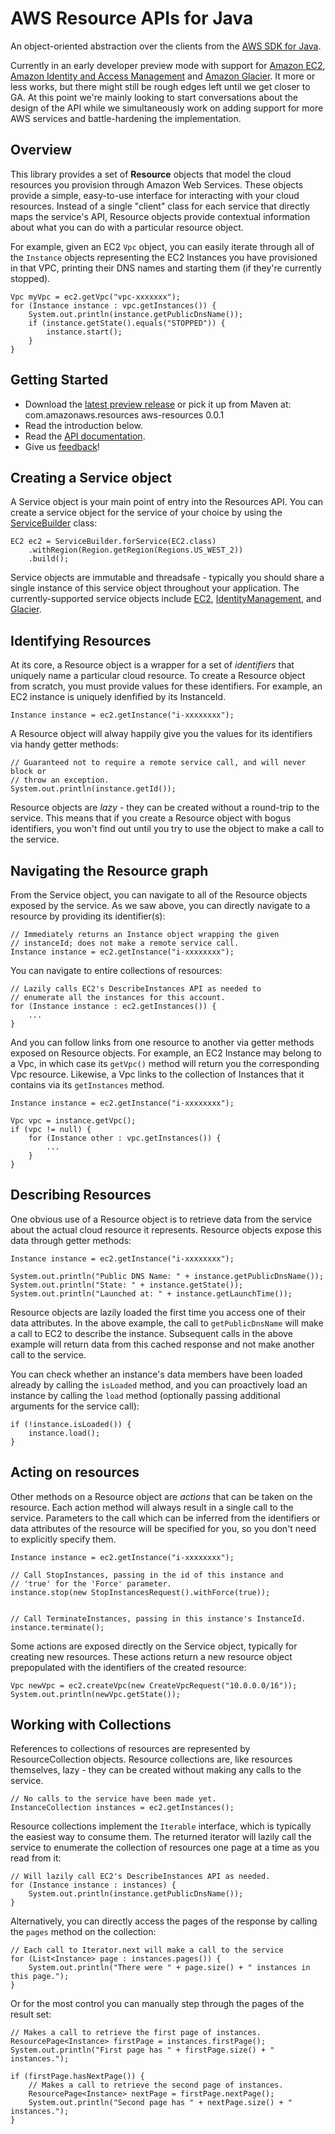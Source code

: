 # AWS Resource APIs for Java

An object-oriented abstraction over the clients from the [AWS SDK for Java][sdk].

Currently in an early developer preview mode with support for [Amazon EC2][ec2],
[Amazon Identity and Access Management][iam] and [Amazon Glacier][glacier]. It more
or less works, but there might still be rough edges left until we get closer to
GA. At this point we're mainly looking to start conversations about the design
of the API while we simultaneously work on adding support for more AWS services
and battle-hardening the implementation.

## Overview

This library provides a set of **Resource** objects that model the cloud resources you
provision through Amazon Web Services. These objects provide a simple, easy-to-use
interface for interacting with your cloud resources. Instead of a single "client"
class for each service that directly maps the service's API, Resource objects
provide contextual information about what you can do with a particular resource
object.

For example, given an EC2 `Vpc` object, you can easily iterate through all of the
`Instance` objects representing the EC2 Instances you have provisioned in that VPC,
printing their DNS names and starting them (if they're currently stopped).

    Vpc myVpc = ec2.getVpc("vpc-xxxxxxx");
    for (Instance instance : vpc.getInstances()) {
        System.out.println(instance.getPublicDnsName());
        if (instance.getState().equals("STOPPED")) {
            instance.start();
        }
    }

## Getting Started

* Download the [latest preview release][releases] or pick it up from Maven at:
    <dependency>
      <groupId>com.amazonaws.resources</groupId>
      <artifactId>aws-resources</artifactId>
      <version>0.0.1</version>
    </dependency>
* Read the introduction below.
* Read the [API documentation][api-docs].
* Give us [feedback][issues]!

## Creating a Service object

A Service object is your main point of entry into the Resources API. You can create
a service object for the service of your choice by using the [ServiceBuilder][servicebuilder]
class:

    EC2 ec2 = ServiceBuilder.forService(EC2.class)
        .withRegion(Region.getRegion(Regions.US_WEST_2))
        .build();

Service objects are immutable and threadsafe - typically you should share a single
instance of this service object throughout your application. The currently-supported
service objects include [EC2][ec2service], [IdentityManagement][iamservice], and
[Glacier][glacierservice].

## Identifying Resources

At its core, a Resource object is a wrapper for a set of *identifiers* that uniquely
name a particular cloud resource. To create a Resource object from scratch, you must
provide values for these identifiers. For example, an EC2 instance is uniquely
idenfified by its InstanceId.

    Instance instance = ec2.getInstance("i-xxxxxxxx");

A Resource object will alway happily give you the values for its identifiers via
handy getter methods:

    // Guaranteed not to require a remote service call, and will never block or
    // throw an exception.
    System.out.println(instance.getId());

Resource objects are *lazy* - they can be created without a round-trip to the service.
This means that if you create a Resource object with bogus identifiers, you won't find
out until you try to use the object to make a call to the service.

## Navigating the Resource graph

From the Service object, you can navigate to all of the Resource objects exposed by
the service. As we saw above, you can directly navigate to a resource by providing
its identifier(s):

    // Immediately returns an Instance object wrapping the given
    // instanceId; does not make a remote service call.
    Instance instance = ec2.getInstance("i-xxxxxxxx");

You can navigate to entire collections of resources:

    // Lazily calls EC2's DescribeInstances API as needed to
    // enumerate all the instances for this account.
    for (Instance instance : ec2.getInstances()) {
        ...        
    }

And you can follow links from one resource to another via getter methods exposed
on Resource objects. For example, an EC2 Instance may belong to a Vpc, in which
case its `getVpc()` method will return you the corresponding Vpc resource.
Likewise, a Vpc links to the collection of Instances that it contains via its
`getInstances` method.

    Instance instance = ec2.getInstance("i-xxxxxxxx");

    Vpc vpc = instance.getVpc();
    if (vpc != null) {
        for (Instance other : vpc.getInstances()) {
            ...
        }
    }


## Describing Resources

One obvious use of a Resource object is to retrieve data from the service about the
actual cloud resource it represents. Resource objects expose this data through getter
methods:

    Instance instance = ec2.getInstance("i-xxxxxxxx");
    
    System.out.println("Public DNS Name: " + instance.getPublicDnsName());
    System.out.println("State: " + instance.getState());
    System.out.println("Launched at: " + instance.getLaunchTime());

Resource objects are lazily loaded the first time you access one of their data
attributes. In the above example, the call to `getPublicDnsName` will make a
call to EC2 to describe the instance. Subsequent calls in the above example will
return data from this cached response and not make another call to the service.

You can check whether an instance's data members have been loaded already by
calling the `isLoaded` method, and you can proactively load an instance by calling
the `load` method (optionally passing additional arguments for the service call):

    if (!instance.isLoaded()) {
        instance.load();
    }

## Acting on resources

Other methods on a Resource object are *actions* that can be taken on the resource. Each
action method will always result in a single call to the service. Parameters to the call
which can be inferred from the identifiers or data attributes of the resource will be
specified for you, so you don't need to explicitly specify them.

    Instance instance = ec2.getInstance("i-xxxxxxxx");

    // Call StopInstances, passing in the id of this instance and
    // 'true' for the 'Force' parameter.
    instance.stop(new StopInstancesRequest().withForce(true));


    // Call TerminateInstances, passing in this instance's InstanceId.
    instance.terminate();

Some actions are exposed directly on the Service object, typically for creating new
resources. These actions return a new resource object prepopulated with the identifiers
of the created resource:

    Vpc newVpc = ec2.createVpc(new CreateVpcRequest("10.0.0.0/16"));
    System.out.println(newVpc.getState());

## Working with Collections

References to collections of resources are represented by ResourceCollection objects.
Resource collections are, like resources themselves, lazy - they can be created without
making any calls to the service.

    // No calls to the service have been made yet.
    InstanceCollection instances = ec2.getInstances();

Resource collections implement the `Iterable` interface, which is typically the easiest
way to consume them. The returned iterator will lazily call the service to enumerate the
collection of resources one page at a time as you read from it:

    // Will lazily call EC2's DescribeInstances API as needed.
    for (Instance instance : instances) {
        System.out.println(instance.getPublicDnsName());
    }

Alternatively, you can directly access the pages of the response by calling the `pages` method
on the collection:

    // Each call to Iterator.next will make a call to the service
    for (List<Instance> page : instances.pages()) {
        System.out.println("There were " + page.size() + " instances in this page.");
    }

Or for the most control you can manually step through the pages of the result set:

    // Makes a call to retrieve the first page of instances.
    ResourcePage<Instance> firstPage = instances.firstPage();
    System.out.println("First page has " + firstPage.size() + " instances.");

    if (firstPage.hasNextPage()) {
        // Makes a call to retrieve the second page of instances.
        ResourcePage<Instance> nextPage = firstPage.nextPage();
        System.out.println("Second page has " + nextPage.size() + " instances.");
    }

[sdk]: https://github.com/aws/aws-sdk-java
[ec2]: http://aws.amazon.com/ec2/
[iam]: http://aws.amazon.com/iam/
[glacier]: http://aws.amazon.com/glacier/
[releases]: https://github.com/awslabs/aws-sdk-resources-java/releases
[api-docs]: http://docs.aws.amazon.com/AWSJavaSDKResources/latest/
[issues]: https://github.com/awslabs/aws-sdk-resources-java/issues
[servicebuilder]: http://docs.aws.amazon.com/AWSJavaSDKResources/latest/com/amazonaws/resources/ServiceBuilder.html
[ec2service]: http://docs.aws.amazon.com/AWSJavaSDKResources/latest/com/amazonaws/resources/ec2/EC2.html
[iamservice]: http://docs.aws.amazon.com/AWSJavaSDKResources/latest/com/amazonaws/resources/identitymanagement/IdentityManagement.html
[glacierservice]: http://docs.aws.amazon.com/AWSJavaSDKResources/latest/com/amazonaws/resources/glacier/Glacier.html
